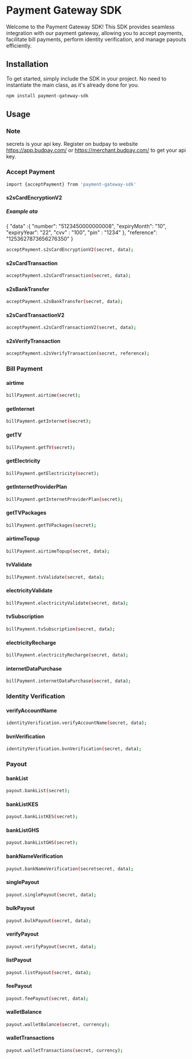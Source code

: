 # Payment Gateway SDK

Welcome to the Payment Gateway SDK! This SDK provides seamless integration with our payment gateway, allowing you to accept payments, facilitate bill payments, perform identity verification, and manage payouts efficiently.

## Installation

To get started, simply include the SDK in your project. No need to instantiate the main class, as it's already done for you.

```bash
npm install payment-gateway-sdk
```

## Usage

### Note
secrets is your api key. Register on budpay to website https://app.budpay.com/ or https://merchant.budpay.com/ to get your api key.
### Accept Payment


```bash
import {acceptPayment} from 'payment-gateway-sdk'
```

#### s2sCardEncryptionV2

##### Example ata
{
    "data" :{
        "number": "5123450000000008",
        "expiryMonth": "10",
        "expiryYear": "22",
        "cvv" : "100",
        "pin" : "1234" 
    },
    "reference": "1253627873656276350"
}

```bash
acceptPayment.s2sCardEncryptionV2(secret, data);
```

#### s2sCardTransaction
```bash
acceptPayment.s2sCardTransaction(secret, data);
```
#### s2sBankTransfer
```bash
acceptPayment.s2sBankTransfer(secret, data);
```

#### s2sCardTransactionV2
```bash
acceptPayment.s2sCardTransactionV2(secret, data);
```
#### s2sVerifyTransaction
```bash
acceptPayment.s2sVerifyTransaction(secret, reference);
```
### Bill Payment
#### airtime
```bash
billPayment.airtime(secret);
```
#### getInternet
```bash
billPayment.getInternet(secret);
```
#### getTV
```bash
billPayment.getTV(secret);
```
#### getElectricity
```bash
billPayment.getElectricity(secret);
```
#### getInternetProviderPlan
```bash
billPayment.getInternetProviderPlan(secret);
```
#### getTVPackages
```bash
billPayment.getTVPackages(secret);
```
#### airtimeTopup
```bash
billPayment.airtimeTopup(secret, data);
```
#### tvValidate
```bash
billPayment.tvValidate(secret, data);
```
#### electricityValidate
```bash
billPayment.electricityValidate(secret, data);
```
#### tvSubscription
```bash
billPayment.tvSubscription(secret, data);
```
#### electricityRecharge
```bash
billPayment.electricityRecharge(secret, data);
```
#### internetDataPurchase
```bash
billPayment.internetDataPurchase(secret, data);
```

### Identity Verification
#### verifyAccountName

```bash
identityVerification.verifyAccountName(secret, data);
```
#### bvnVerification

```bash
identityVerification.bvnVerification(secret, data);
```
### Payout

#### bankList

```bash
payout.bankList(secret);
```
#### bankListKES

```bash
payout.bankListKES(secret);
```
#### bankListGHS
```bash
payout.bankListGHS(secret);
```
#### bankNameVerification
```bash
payout.bankNameVerification(secretsecret, data);
```
#### singlePayout
```bash
payout.singlePayout(secret, data);
```
#### bulkPayout
```bash
payout.bulkPayout(secret, data);
```
#### verifyPayout
```bash
payout.verifyPayout(secret, data);
```
#### listPayout
```bash
payout.listPayout(secret, data);
```
#### feePayout
```bash
payout.feePayout(secret, data);
```
#### walletBalance
```bash
payout.walletBalance(secret, currency);
```
#### walletTransactions
```bash
payout.walletTransactions(secret, currency);
```